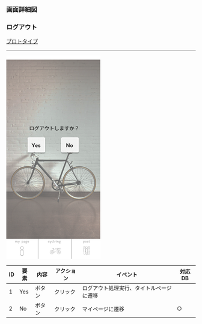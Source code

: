 ### 画面詳細図
### ログアウト
[プロトタイプ](https://www.figma.com/file/YLXi0XXJfyq6239uKAU8LF/cyclinger?node-id=103%3A548)
*****
<img src="./img/Logout.png" width="250">

|ID|要素|内容|アクション|イベント|対応DB|
|--|----|----|---------|--------|------|
|1|Yes|ボタン|クリック|ログアウト処理実行、タイトルページに遷移||
|2|No|ボタン|クリック|マイページに遷移|○|
